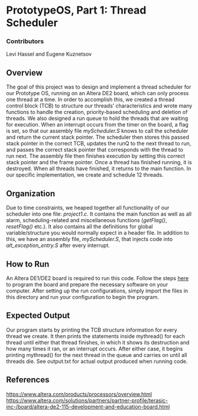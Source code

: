 # PrototypeOS, Part 1: Thread Scheduler

### Contributors
Levi Hassel and Eugene Kuznetsov

## Overview
The goal of this project was to design and implement a thread scheduler for our Prototype OS, running on an Altera DE2 board, which can only process one thread at a time. In order to accomplish this, we created a thread control block (TCB) to structure our threads’ characteristics and wrote many functions to handle the creation, priority-based scheduling and deletion of threads. We also designed a run queue to hold the threads that are waiting for execution.
When an interrupt occurs from the timer on the board, a flag is set, so that our assembly file *myScheduler.S* knows to call the scheduler and return the current stack pointer. The scheduler then stores this passed stack pointer in the correct TCB, updates the runQ to the next thread to run, and passes the correct stack pointer that corresponds with the thread to run next. The assembly file then finishes execution by setting this correct stack pointer and the frame pointer. Once a thread has finished running, it is destroyed. When all threads have finished, it returns to the main function. In our specific implementation, we create and schedule 12 threads.

## Organization
Due to time constraints, we heaped together all functionality of our scheduler into one file: *project1.c*. It contains the main function as well as all alarm, scheduling-related and miscellaneous functions (*getFlag()*, *resetFlag()* etc.). It also contains all the definitions for global variable/structure you would normally expect in a header file. In addition to this, we have an assembly file, *myScheduler.S*, that injects code into *alt_exception_entry.S* after every interrupt.

## How to Run
An Altera DE1/DE2 board is required to run this code. Follow the steps [here](http://cse.unl.edu/~witty/class/csce351/Project/prelab/prelab.htm) to program the board and prepare the necessary software on your computer. After setting up the run configurations, simply import the files in this directory and run your configuration to begin the program.

## Expected Output
Our program starts by printing the TCB structure information for every thread we create. It then prints the statements inside mythread() for each thread until either that thread finishes, in which it shows its destruction and how many times it ran, or an interrupt occurs. After either case, it begins printing mythread() for the next thread in the queue and carries on until all threads die. See output.txt for actual output produced when running code.

## References
https://www.altera.com/products/processors/overview.html
https://www.altera.com/solutions/partners/partner-profile/terasic-inc-/board/altera-de2-115-development-and-education-board.html